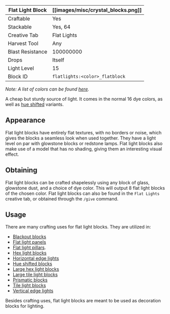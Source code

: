 | Flat Light Block | [[images/misc/crystal_blocks.png]] |
|------------------|------------------------------------|
| Craftable        | Yes                                |
| Stackable        | Yes, 64                            |
| Creative Tab     | Flat Lights                        |
| Harvest Tool     | Any                                |
| Blast Resistance | 100000000                          |
| Drops            | Itself                             |
| Light Level      | 15                                 |
| Block ID         | `flatlights:<color>_flatblock`     |

_Note: A list of colors can be found [here](Colors)._

A cheap but sturdy source of light. It comes in the normal 16 dye colors, as well as [hue shifted](Hue-Shifted-Blocks) variants.

## Appearance
Flat light blocks have entirely flat textures, with no borders or noise, which gives the blocks a seamless look when used together. They have a light level on par with glowstone blocks or redstone lamps. Flat light blocks also make use of a model that has no shading, giving them an interesting visual effect.

## Obtaining
Flat light blocks can be crafted shapelessly using any block of glass, glowstone dust, and a choice of dye color. This will output 8 flat light blocks of the chosen color. Flat light blocks can also be found in the `Flat Lights` creative tab, or obtained through the `/give` command.

## Usage
There are many crafting uses for flat light blocks. They are utilized in:
- [Blackout blocks](Blackout-Blocks)
- [Flat light panels](Flat-Light-Panel)
- [Flat light pillars](Flat-Light-Pillar).
- [Hex light blocks](Hex-Light-Block)
- [Horizontal edge lights](Horizontal-Edge-Light)
- [Hue shifted blocks](Hue-Shifted-Blocks)
- [Large hex light blocks](Large-Hex-Light-Block)
- [Large tile light blocks](Large-Tile-Light-Block)
- [Prismatic blocks](Prismatic-Block)
- [Tile light blocks](Tile-Light-Block)
- [Vertical edge lights](Vertical-Edge-Light)

Besides crafting uses, flat light blocks are meant to be used as decoration blocks for lighting.